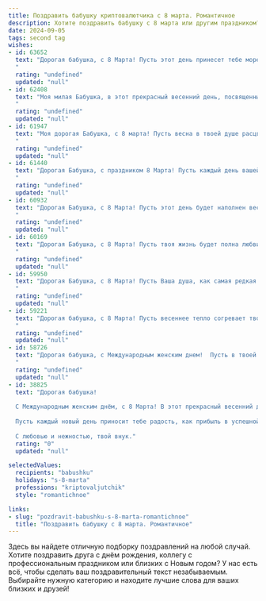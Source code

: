```yaml
---
title: Поздравить бабушку криптовалютчика с 8 марта. Романтичное
description: Хотите поздравить бабушку с 8 марта или другим праздником? Наш ИИ создаст незабываемое поздравление, а вы обязательно выделитесь среди других.  
date: 2024-09-05
tags: second tag
wishes:
- id: 63652
  text: "Дорогая бабушка, с 8 Марта! Пусть этот день принесет тебе море цветов, улыбок и нежности, как лучи весеннего солнца.  Ты – удивительный человек, настоящий криптовалютчик сердца, хранящий в его глубинах сокровища любви и мудрости. Спасибо за твою доброту, заботу и любовь.
  "
  rating: "undefined"
  updated: "null"
- id: 62408
  text: "Моя милая Бабушка, в этот прекрасный весенний день, посвященный женской красоте и нежности, я хочу пожелать тебе всего самого светлого и радостного! Пусть твоя душа, подобно биткоину, будет сильной и стабильной, а сердце бьется в унисон с ростом криптовалютного рынка. С 8 Марта!
  "
  rating: "undefined"
  updated: "null"
- id: 61947
  text: "Моя дорогая Бабушка, с 8 марта! Пусть весна в твоей душе расцветает яркими цветами, а каждый день будет наполнен любовью, радостью и теплом. Ты самая прекрасная женщина в моей жизни, и я бесконечно благодарен за твою мудрость, заботу и бесконечную любовь.
  "
  rating: "undefined"
  updated: "null"
- id: 61440
  text: "Дорогая Бабушка, с праздником 8 Марта! Пусть каждый день вашей жизни будет наполнен ароматом весны, а финансовые потоки от криптовалют - стабильны, как солнце, освещающее ваш мир. Я безмерно люблю и ценю вас, моя дорогая!
  "
  rating: "undefined"
  updated: "null"
- id: 60932
  text: "Дорогая Бабушка, с 8 Марта! Пусть этот день будет наполнен весенней радостью, теплыми объятиями и нежностью.  Желаю тебе всегда оставаться такой же мудрой, доброй и светлой, как криптовалюта, освещающая путь к финансовому благополучию.
  "
  rating: "undefined"
  updated: "null"
- id: 60169
  text: "Дорогая Бабушка, с 8 Марта! Пусть твоя жизнь будет полна любви и радости, как криптовалютный кошелек, переполненный биткоинами!
  "
  rating: "undefined"
  updated: "null"
- id: 59950
  text: "Дорогая Бабушка, с 8 Марта! Пусть Ваша душа, как самая редкая криптовалюта, сияет нежностью и любовью. Желаю Вам  радости, тепла и самых светлых моментов в этот чудесный день.
  "
  rating: "undefined"
  updated: "null"
- id: 59221
  text: "Дорогая бабушка, с 8 Марта! Пусть весеннее тепло согревает твою душу, а сердце бьётся в унисон с ритмом биткоина! Желаю тебе счастья, здоровья и бесконечного потока любви, как майнинг по удачному курсу!
  "
  rating: "undefined"
  updated: "null"
- id: 58726
  text: "Дорогая бабушка, с Международным женским днем!  Пусть в твоей душе всегда сияет весеннее солнце, а сердце бьется в такт с радостью и любовью.  Пусть каждый день дарит тебе  счастье, а  крипто-рынок  будет  щедр  на  успех. Обнимаю тебя  крепко!
  "
  rating: "undefined"
  updated: "null"
- id: 38825
  text: "Дорогая бабушка!
  
  С Международным женским днём, с 8 Марта! В этот прекрасный весенний день хочу поздравить тебя с твоей силой, мудростью и бесконечной теплотой, которые ты щедро даришь всем вокруг. Ты как настоящая криптовалюта — бесценна, уникальна и с каждым годом лишь растёшь в своей ценности.
  
  Пусть каждый новый день приносит тебе радость, как прибыль в успешной сделке, а трудности обходят стороной, словно колебания на рынке. Ты — наш семейный актив, который всегда поддерживает и вдохновляет.
  
  С любовью и нежностью, твой внук."
  rating: "0"
  updated: "null"

selectedValues:
  recipients: "babushku"
  holidays: "s-8-marta"
  professions: "kriptovaljutchik"
  style: "romantichnoe"

links:
- slug: "pozdravit-babushku-s-8-marta-romantichnoe"
  title: "Поздравить бабушку с 8 марта. Романтичное"
---
```


Здесь вы найдете отличную подборку поздравлений на любой случай. 
Хотите поздравить друга с днём рождения, коллегу с профессиональным праздником или близких с Новым годом? У нас есть всё, чтобы сделать ваш поздравительный текст незабываемым. Выбирайте нужную категорию и находите лучшие слова для ваших близких и друзей!
